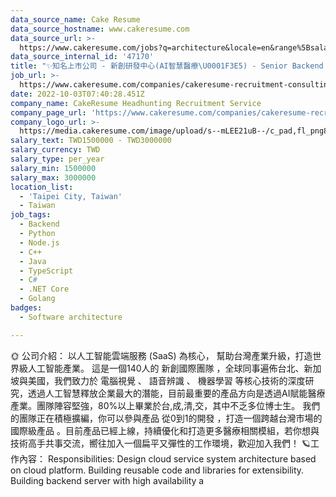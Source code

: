 ```yaml
---
data_source_name: Cake Resume
data_source_hostname: www.cakeresume.com
data_source_url: >-
  https://www.cakeresume.com/jobs?q=architecture&locale=en&range%5Bsalary_range%5D%5Bmin%5D=1000000&page=4
data_source_internal_id: '47170'
title: "✨知名上市公司 - 新創研發中心(AI智慧醫療\U0001F3E5) - Senior Backend Engineer 資深後端工程師 -TL"
job_url: >-
  https://www.cakeresume.com/companies/cakeresume-recruitment-consulting/jobs/805025
date: 2022-10-03T07:40:28.451Z
company_name: CakeResume Headhunting Recruitment Service
company_page_url: 'https://www.cakeresume.com/companies/cakeresume-recruitment-consulting'
company_logo_url: >-
  https://media.cakeresume.com/image/upload/s--mLEE21uB--/c_pad,fl_png8,h_200,w_200/v1620881212/vdbipassrdfr8omwzeq6.png
salary_text: TWD1500000 - TWD3000000
salary_currency: TWD
salary_type: per_year
salary_min: 1500000
salary_max: 3000000
location_list:
  - 'Taipei City, Taiwan'
  - Taiwan
job_tags:
  - Backend
  - Python
  - Node.js
  - C++
  - Java
  - TypeScript
  - C#
  - .NET Core
  - Golang
badges:
  - Software architecture

---
```


🌞 公司介紹： 以人工智能雲端服務 (SaaS) 為核心， 幫助台灣產業升級，打造世界級人工智能產業。 這是一個140人的 新創國際團隊 ，全球同事遍佈台北、新加坡與美國，我們致力於 電腦視覺 、 語音辨識 、 機器學習 等核心技術的深度研究，透過人工智慧釋放企業最大的潛能，目前最重要的產品方向是透過AI賦能醫療產業。團隊陣容堅強，80%以上畢業於台,成,清,交，其中不乏多位博士生。 我們的團隊正在積極擴編，你可以參與產品 從0到1的開發 ，打造一個跨越台灣市場的 國際級產品 。目前產品已經上線，持續優化和打造更多醫療相關模組，若你想與技術高手共事交流，嚮往加入一個扁平又彈性的工作環境，歡迎加入我們！ 🪐工作內容： Responsibilities: Design cloud service system architecture based on cloud platform. Building reusable code and libraries for extensibility. Building backend server with high availability a